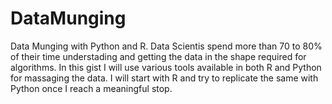 # DataMunging
Data Munging with Python and R.
Data Scientis spend more than 70 to 80% of their time understading and getting the data in the shape required for algorithms.
In this gist I will use various tools available in both R and Python for massaging the data. I will start with R and try to replicate the same with Python once I reach a meaningful stop.
